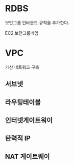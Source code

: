 # RDBS
보안그룹 인바운드 규칙을 추가한다.

EC2 보안그룹네임

# VPC
가상 네트워크 구축

## 서브넷
## 라우팅테이블
## 인터넷게이트워이
## 탄력적 IP
## NAT 게이트웨이

